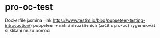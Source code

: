# pro-oc-test


Dockerfile
jasmina (link https://www.testim.io/blog/puppeteer-testing-introduction/)
puppeteer + nahrání rozšířeních (začít s pro-oc)
vygenerovat si klikani muzu pomoci 
